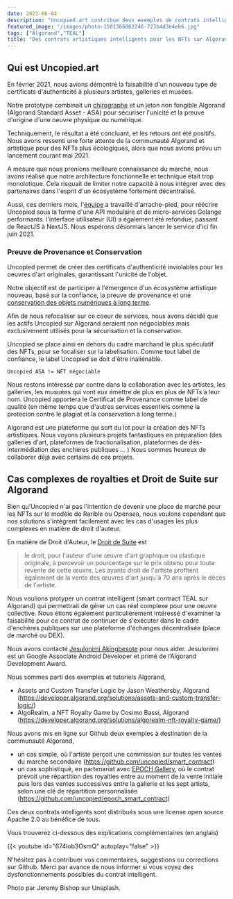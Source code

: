 ```yaml
---
date: 2021-06-04
description: "Uncopied.art contribue deux exemples de contrats intelligents pour gérer le droit de suite et les royalties pour des jetons non fongibles artistiques(NFTs) émis sur Algorand."
featured_image: "/images/photo-1501366062246-723b4d3e4eb6.jpg"
tags: ["Algorand","TEAL"]
title: "Des contrats artistiques intelligents pour les NFTs sur Algorand"
---
```


## Qui est Uncopied.art

En février 2021, nous avions démontré la faisabilité d'un nouveau type de certificats d'authenticité à plusieurs artistes, galleries et musées. 

Notre prototype combinait un [chirographe](/fr/about/chirograph/) et un jeton non fongible Algorand (Algorand Standard Asset - ASA) pour sécuriser l'unicité et la preuve d'origine d'une oeuvre physique ou numérique. 

Techniquement, le résultat a été concluant, et les retours ont été positifs. Nous avons ressenti une forte attente de la communauté Algorand et artistique pour des NFTs plus écologiques, alors que nous avions prévu un lancement courant mai 2021.

A mesure que nous prenions meilleure connaissance du marché, nous avons réalisé que notre architecture fonctionnelle et technique était trop monolotique.  Cela risquait de limiter notre capacité à nous intégrer avec des partenaires dans l'esprit d'un écosystème fortement décentralisé. 

Aussi, ces derniers mois, l'[équipe](/fr/about/team/) a travaillé d'arrache-pied, pour réécrire Uncopied sous la forme d'une API modulaire et de micro-services Golange performants. l'interface utilisateur (UI) a également été refondue, passant de ReactJS à NextJS. Nous espérons désormais lancer le service d'ici fin juin 2021.  

### Preuve de Provenance et Conservation

Uncopied permet de créer des certificats d'authenticité inviolables pour les oeuvres d'art originales, garantissant l'unicité de l'objet. 

Notre objectif est de participer à l'émergence d'un écosystème artistique nouveau, basé sur la confiance, la preuve de provenance et une [conservation des objets numériques à long terme](/fr/blog/blockchain-museum-collection-inventory/).

Afin de nous refocaliser sur ce coeur de services, nous avons décidé que les actifs Uncopied sur Algorand seraient non négociables mais exclusivement utilisés pour la sécurisation et la conservation. 

Uncopied se place ainsi en dehors du cadre marchand le plus spéculatif des NFTs, pour se focaliser sur la labelisation. Comme tout label de confiance, le label Uncopied se doit d'être inaliénable.

    Uncopied ASA != NFT négociable

Nous restons intéressé par contre dans la collaboration avec les artistes, les galleries, les musuées qui vont eux émettre de plus en plus de NFTs à leur nom. Uncopied apportera le Certificat de Provenance comme label de qualité (en même temps que d'autres services essentiels comme la protecion contre le plagiat et la conservation à long terme.)

Algorand est une plateforme qui sort du lot pour la création des NFTs artistiques. Nous voyons plusieurs projets fantastiques en préparation (des galleries d'art, plateformes de fractionalisation, plateformes de dés-intermédiation des enchères publiques ... ) Nous sommes heureux de collaborer déjà avec certains de ces projets. 


## Cas complexes de royalties et Droit de Suite sur Algorand

Bien qu'Uncopied n'ai pas l'intention de devenir une place de marché pour les NFTs sur le modèle de Rarible ou Opensea, nous voulons cependant que nos solutions s'intègrent facilement avec les cas d'usages les plus complexes en matière de droit d'auteur.

En matière de Droit d'Auteur, le [Droit de Suite](https://fr.wikipedia.org/wiki/Droit_de_suite) est

>le droit, pour l'auteur d'une œuvre d'art graphique ou plastique originale, à percevoir un pourcentage sur le prix obtenu pour toute revente de cette œuvre. Les ayants droit de l'artiste profitent également de la vente des œuvres d'art jusqu'à 70 ans après le décès de l'artiste.

Nous voulions protyper un contrat intelligent (smart contract TEAL sur Algorand) qui permettrait de gérer un cas réel complexe pour une oeuvre collective. Nous étions également particulièrement intéressé d'examiner la faisabilité pour ce contrat de continuer de s'exécuter dans le cadre d'enchères publiques sur une plateforme d'échanges décentralisée (place de marché ou DEX).  

Nous avons contacté [Jesulonimi Akingbesote](https://github.com/Jesulonimi21) pour nous aider. Jesulonimi est un Google Associate Android Developer et primé de l’Algorand Development Award. 

Nous sommes parti des exemples et tutoriels Algorand,
- Assets and Custom Transfer Logic by Jason Weathersby, Algorand (https://developer.algorand.org/solutions/assets-and-custom-transfer-logic/)
- AlgoRealm, a NFT Royalty Game by Cosimo Bassi, Algorand (https://developer.algorand.org/solutions/algorealm-nft-royalty-game/)

Nous avons mis en ligne sur Github deux exemples à destination de la communauté Algorand,
- un cas simple, où l'artiste perçoit une commission sur toutes les ventes du marché secondaire (https://github.com/uncopied/smart_contract)
- un cas sophistiqué, en partenariat avec [EPOCH Gallery](https://epoch.gallery/), où le contrat prévoit une répartition des royalties entre au moment de la vente initiale puis lors des ventes successives entre la gallerie et les sept artists, selon une clé de répartition personnalisée (https://github.com/uncopied/epoch_smart_contract)

Ces deux contrats intelligents sont distribués sous une license open source Apache 2.0 au bénéfice de tous. 

Vous trouverez ci-dessous des explications complémentaires (en anglais)

{{< youtube id="674lob3OsmQ" autoplay="false" >}}

N'hésitez pas à contribuer vos commentaires, suggestions ou corrections sur Github. Merci par avance de nous informer si vous voyez des dysfonctionnements possibles du contrat intelligent. 

Photo par Jeremy Bishop sur Unsplash.
 
